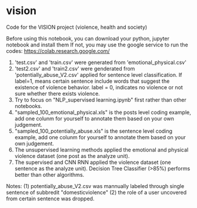 # vision
Code for the VISION project (violence, health and society)

Before using this notebook, you can download your python, jupyter notebook and install them
If not, you may use the google service to run the codes: https://colab.research.google.com/ 

1. 'test.csv' and 'train.csv' were generated from 'emotional_physical.csv'
2. 'test2.csv' and 'train2.csv' were genderated from 'potentially_abuse_V2.csv' applied for sentence level classification. If label=1, means certain sentence include words that suggest the existence of violence behavior. label = 0, indicates no violence or not sure whether there exists violence.
3. Try to focus on "NLP_supervised learning.ipynb" first rather than other notebooks.
4. "sampled_100_emotional_physical.xls" is the posts level coding example, add one colunm for yourself to annotate them based on your own judgement.
5. "sampled_100_potentially_abuse.xls" is the sentence level coding example, add one colunm for yourself to annotate them based on your own judgement.
7. The unsupervised learning methods applied the emotional and physical violence dataset (one post as the analyze unit).
8. The supervised and CNN RNN applied the violence dataset (one sentence as the analyze unit).
   Decision Tree Classifier (>85%) performs better than other algorithms. 

 
 Notes:
 (1) potentially_abuse_V2.csv was mannually labeled through single sentence of subbredit "domesticviolence"
 (2) the role of a user uncovered from certain sentence was dropped.
